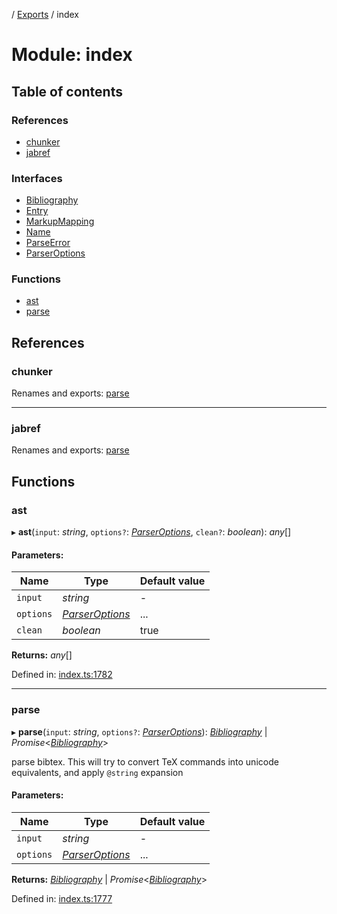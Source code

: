 [](../README.md) / [Exports](../modules.md) / index

# Module: index

## Table of contents

### References

- [chunker](index.md#chunker)
- [jabref](index.md#jabref)

### Interfaces

- [Bibliography](../interfaces/index.bibliography.md)
- [Entry](../interfaces/index.entry.md)
- [MarkupMapping](../interfaces/index.markupmapping.md)
- [Name](../interfaces/index.name.md)
- [ParseError](../interfaces/index.parseerror.md)
- [ParserOptions](../interfaces/index.parseroptions.md)

### Functions

- [ast](index.md#ast)
- [parse](index.md#parse)

## References

### chunker

Renames and exports: [parse](chunker.md#parse)

___

### jabref

Renames and exports: [parse](jabref.md#parse)

## Functions

### ast

▸ **ast**(`input`: *string*, `options?`: [*ParserOptions*](../interfaces/index.parseroptions.md), `clean?`: *boolean*): *any*[]

#### Parameters:

Name | Type | Default value |
------ | ------ | ------ |
`input` | *string* | - |
`options` | [*ParserOptions*](../interfaces/index.parseroptions.md) | ... |
`clean` | *boolean* | true |

**Returns:** *any*[]

Defined in: [index.ts:1782](https://github.com/retorquere/bibtex-parser/blob/master/index.ts#L1782)

___

### parse

▸ **parse**(`input`: *string*, `options?`: [*ParserOptions*](../interfaces/index.parseroptions.md)): [*Bibliography*](../interfaces/index.bibliography.md) \| *Promise*<[*Bibliography*](../interfaces/index.bibliography.md)\>

parse bibtex. This will try to convert TeX commands into unicode equivalents, and apply `@string` expansion

#### Parameters:

Name | Type | Default value |
------ | ------ | ------ |
`input` | *string* | - |
`options` | [*ParserOptions*](../interfaces/index.parseroptions.md) | ... |

**Returns:** [*Bibliography*](../interfaces/index.bibliography.md) \| *Promise*<[*Bibliography*](../interfaces/index.bibliography.md)\>

Defined in: [index.ts:1777](https://github.com/retorquere/bibtex-parser/blob/master/index.ts#L1777)

